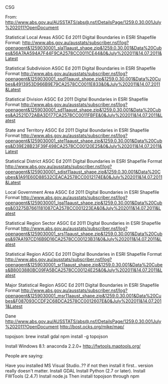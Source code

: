 CSG

From:
http://www.abs.gov.au/AUSSTATS/abs@.nsf/DetailsPage/1259.0.30.001July%202011?OpenDocument

Statistical Local Areas ASGC Ed 2011 Digital Boundaries in ESRI Shapefile Format:
http://www.abs.gov.au/ausstats/subscriber.nsf/log?openagent&1259030001_sla11aaust_shape.zip&1259.0.30.001&Data%20Cubes&56A7AA594A7F44F9CA2578CC0011CE44&0&July%202011&14.07.2011&Latest

Statistical Subdivision ASGC Ed 2011 Digital Boundaries in ESRI Shapefile Format 
http://www.abs.gov.au/ausstats/subscriber.nsf/log?openagent&1259030001_ssd11aaust_shape.zip&1259.0.30.001&Data%20Cubes&4913953D966B9E79CA2578CC0011E833&0&July%202011&14.07.2011&Latest

Statistical Division ASGC Ed 2011 Digital Boundaries in ESRI Shapefile Format
http://www.abs.gov.au/ausstats/subscriber.nsf/log?openagent&1259030001_sd11aaust_shape.zip&1259.0.30.001&Data%20Cubes&A2521D72ABA3D177CA2578CC0011FBFE&0&July%202011&14.07.2011&Latest

State and Territory ASGC Ed 2011 Digital Boundaries in ESRI Shapefile Format 
http://www.abs.gov.au/ausstats/subscriber.nsf/log?openagent&1259030001_ste11aaust_shape.zip&1259.0.30.001&Data%20Cubes&D39E28B23F39F498CA2578CC00120E25&0&July%202011&14.07.2011&Latest

Statistical District ASGC Ed 2011 Digital Boundaries in ESRI Shapefile Format 
http://www.abs.gov.au/ausstats/subscriber.nsf/log?openagent&1259030001_sdist11aaust_shape.zip&1259.0.30.001&Data%20Cubes&1A91E60D88532CEACA2578CC0012174E&0&July%202011&14.07.2011&Latest

Local Government Area ASGC Ed 2011 Digital Boundaries in ESRI Shapefile Format
http://www.abs.gov.au/ausstats/subscriber.nsf/log?openagent&1259030001_lga11aaust_shape.zip&1259.0.30.001&Data%20Cubes&03275B7661181087CA2578CC001223EA&0&July%202011&14.07.2011&Latest

Statistical Region Sector ASGC Ed 2011 Digital Boundaries in ESRI Shapefile Format 
http://www.abs.gov.au/ausstats/subscriber.nsf/log?openagent&1259030001_srs11aaust_shape.zip&1259.0.30.001&Data%20Cubes&97AA197CD16B9D16CA2578CC00123B31&0&July%202011&14.07.2011&Latest

Statistical Region ASGC Ed 2011 Digital Boundaries in ESRI Shapefile Format
http://www.abs.gov.au/ausstats/subscriber.nsf/log?openagent&1259030001_sr11aaust_shape.zip&1259.0.30.001&Data%20Cubes&B8003880BC09FA5BCA2578CC00124E25&0&July%202011&14.07.2011&Latest

Major Statistical Region ASGC Ed 2011 Digital Boundaries in ESRI Shapefile Format
http://www.abs.gov.au/ausstats/subscriber.nsf/log?openagent&1259030001_msr11aaust_shape.zip&1259.0.30.001&Data%20Cubes&F087093CCDF2C68DCA2578CC0012607E&0&July%202011&14.07.2011&Latest


Dane
http://www.abs.gov.au/AUSSTATS/abs@.nsf/DetailsPage/1259.0.30.001July%202011?OpenDocument
http://bost.ocks.org/mike/map/

topojson:
	brew install gdal
	npm install -g topojson
 
Install Windows 8.1:
	anaconda 2.2.0+
http://fwtools.maptools.org/


People are saying:

Have you installed MS Visual Studio..?? if not then install it first.. version really doesn't matter.
Install GDAL
Install Python (2.7 or later).
Install FWTools (2.4.7)
Install node.js
Then install topojson through npm
	